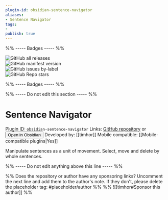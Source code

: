 ```yaml
---
plugin-id: obsidian-sentence-navigator
aliases:
- Sentence Navigator
tags: 
- 
publish: true
---
```


%% ----- Badges ----- %%

![GitHub all releases](https://img.shields.io/github/downloads/timhor/obsidian-sentence-navigator/total?color=573E7A&logo=github&style=for-the-badge)   
![GitHub manifest version](https://img.shields.io/github/manifest-json/v/timhor/obsidian-sentence-navigator?color=573E7A&logo=github&style=for-the-badge)   
![GitHub issues by-label](https://img.shields.io/github/issues/timhor/obsidian-sentence-navigator/help%20wanted?color=573E7A&logo=github&style=for-the-badge)   
![GitHub Repo stars](https://img.shields.io/github/stars/timhor/obsidian-sentence-navigator?color=573E7A&logo=github&style=for-the-badge)

%% ----- Badges ----- %%

%% ----- Do not edit this section ----- %%

# Sentence Navigator

Plugin ID: `obsidian-sentence-navigator`
Links: [GitHub repository](https://github.com/timhor/obsidian-sentence-navigator) or [<button id=HH>Open in Obsidian</button>](obsidian://goto-plugin?id=obsidian-sentence-navigator)
Developed by: [[timhor]]
Mobile compatible: [[Mobile-compatible plugins|Yes]]

Manipulate sentences as a unit of movement. Select, move and delete by whole sentences.

%% ----- Do not edit anything above this line ----- %% 

%% Does the repository or author have any sponsoring links? Uncomment the next line and add them to the author's note. If they don't, please delete the placeholder tag: #placeholder/author %%
%% ![[timhor#Sponsor this author]] %%
